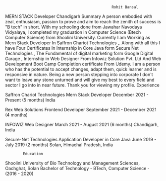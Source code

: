                                                     Rohit Bansal
   MERN STACK Developer
   Chandigarh
  Summary
   A person embodied with zeal, enthusiasm, passion to prove and aim
to reach the zenith of success is
"B tech" in short.
With my schooling done from Jawahar Navodaya Vidyalaya, I
completed my graduation in Computer Science (Btech Computer
Science) from Shoolini University.
Currently I am Working as Mern Stack Developer In Saffron Chariot
Technologies ,.
Along with all this I have Four Certificates In Internship in Core
Java form Secure Net Technologies , The Fundamental of digital
marketing form Google Digital Garage , Internship in Web Designer
From Infowiz Solution Pvt. Ltd And Web Development Boot Camp
Completion certificate From Udemy. I am a person who has the
potential to accept changes, adapt them, quick learner and is
responsive in nature.
Being a new person stepping into corporate I don't want to leave any
stone unturned and will give my best to every field and sector I go
into in near future.
Thank you for viewing my profile.
      Experience
      
Saffron Chariot Technologies
Mern Stack Developer
December 2021 - Present (5 months)
India


Rex Web Solutions
Frontend Developer
September 2021 - December 2021 (4 months)

INFOWIZ
Web Designer
March 2021 - August 2021 (6 months)
Chandigarh, India

Secure-Net Technologies
Application Developer in Core Java
June 2019 - July 2019 (2 months)
Solan, Himachal Pradesh, India

            Education
Shoolini University of Bio Technology and Management Sciences,
Oachghat, Solan
Bachelor of Technology - BTech, Computer Science · (2016 - 2020)
